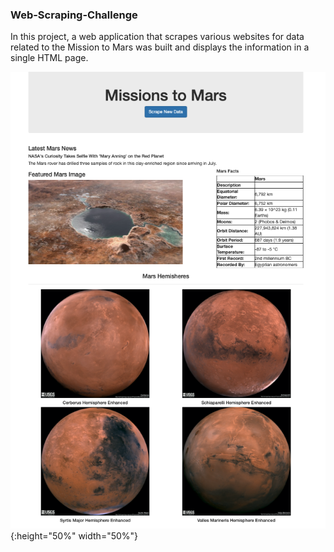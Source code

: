 ### Web-Scraping-Challenge
In this project, a web application that scrapes various websites for data related to the Mission to Mars was built and displays the information in a single HTML page.
<br>

![alt app_image](https://github.com/changrita1114/Web-Scraping-Challenge/blob/main/Missions_to_Mars/app_screenshot.png?raw=true){:height="50%" width="50%"}

